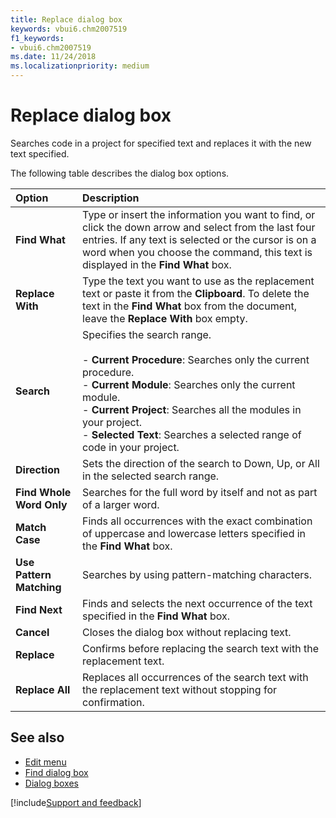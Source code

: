 ```yaml
---
title: Replace dialog box
keywords: vbui6.chm2007519
f1_keywords:
- vbui6.chm2007519
ms.date: 11/24/2018
ms.localizationpriority: medium
---
```



# Replace dialog box

Searches code in a project for specified text and replaces it with the new text specified.

The following table describes the dialog box options.

|Option|Description|
|:-----|:----------|
|**Find What** |Type or insert the information you want to find, or click the down arrow and select from the last four entries. If any text is selected or the cursor is on a word when you choose the command, this text is displayed in the **Find What** box.|
|**Replace With** |Type the text you want to use as the replacement text or paste it from the **Clipboard**. To delete the text in the **Find What** box from the document, leave the **Replace With** box empty.|
|**Search** |Specifies the search range.<br/><br/>- **Current Procedure**: Searches only the current procedure.<br/>- **Current Module**: Searches only the current module.<br/>- **Current Project**: Searches all the modules in your project.<br/>- **Selected Text**: Searches a selected range of code in your project.|
|**Direction** |Sets the direction of the search to Down, Up, or All in the selected search range.|
|**Find Whole Word Only** |Searches for the full word by itself and not as part of a larger word.|
|**Match Case**|Finds all occurrences with the exact combination of uppercase and lowercase letters specified in the **Find What** box.|
|**Use Pattern Matching**|Searches by using pattern-matching characters.|
|**Find Next** |Finds and selects the next occurrence of the text specified in the **Find What** box.|
|**Cancel** |Closes the dialog box without replacing text.|
|**Replace** |Confirms before replacing the search text with the replacement text.|
|**Replace All** |Replaces all occurrences of the search text with the replacement text without stopping for confirmation.|

## See also

- [Edit menu](edit-menu.md)
- [Find dialog box](find-dialog-box.md)
- [Dialog boxes](../dialog-boxes.md)

[!include[Support and feedback](~/includes/feedback-boilerplate.md)]